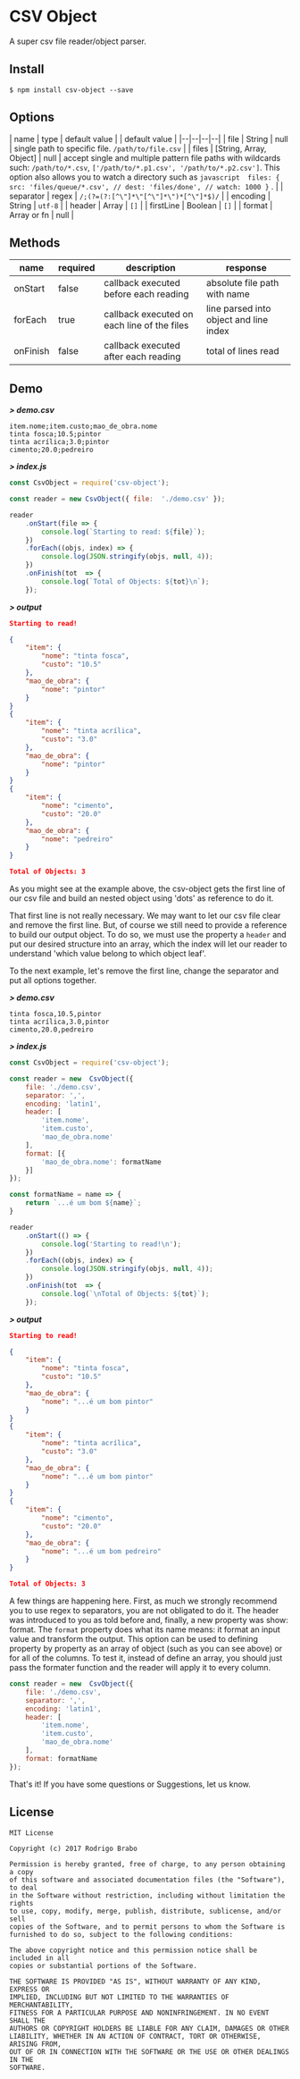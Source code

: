 # CSV Object
A super csv file reader/object parser.

## Install
	$ npm install csv-object --save

## Options
| name | type | default value | | default value |
|--|--|--|--|
| file | String | null | single path to specific file. `/path/to/file.csv` |
| files | [String, Array, Object] | null | accept single and multiple pattern file paths with wildcards such: `/path/to/*.csv`, `['/path/to/*.p1.csv', '/path/to/*.p2.csv']`. This option also allows you to watch a directory such as ```javascript 
    files: {
		src: 'files/queue/*.csv',
		// dest: 'files/done',
		// watch: 1000
	}```
.  |
| separator | regex | `/;(?=(?:[^\"]*\"[^\"]*\")*[^\"]*$)/` |
| encoding | String | `utf-8` |
| header | Array | `[]` |
| firstLine | Boolean | `[]` |
| format | Array<object> or fn | null |
  
## Methods
| name | required | description | response |
|--|--|--|--|
| onStart | false | callback executed before each reading | absolute file path with name |
| forEach | true | callback executed on each line of the files | line parsed into object and line index |
| onFinish | false | callback executed after each reading | total of lines read |


## Demo

***> demo.csv***
```
item.nome;item.custo;mao_de_obra.nome
tinta fosca;10.5;pintor
tinta acrílica;3.0;pintor
cimento;20.0;pedreiro
```
***> index.js***
```javascript
const CsvObject = require('csv-object');

const reader = new CsvObject({ file:  './demo.csv' });

reader
	.onStart(file => {
		console.log(`Starting to read: ${file}`);
	})
	.forEach((objs, index) => {
		console.log(JSON.stringify(objs, null, 4));
	})
	.onFinish(tot  => {
		console.log(`Total of Objects: ${tot}\n`);
	});
```
***> output***
```json
Starting to read!

{
    "item": {
        "nome": "tinta fosca",
        "custo": "10.5"
    },
    "mao_de_obra": {
        "nome": "pintor"
    }
}
{
    "item": {
        "nome": "tinta acrílica",
        "custo": "3.0"
    },
    "mao_de_obra": {
        "nome": "pintor"
    }
}
{
    "item": {
        "nome": "cimento",
        "custo": "20.0"
    },
    "mao_de_obra": {
        "nome": "pedreiro"
    }
}

Total of Objects: 3
```
As you might see at the example above, the csv-object gets the first line of our csv file and build an nested object using 'dots' as reference to do it.

That first line is not really necessary. We may want to let our csv file clear and remove the first line. But, of course we still need to provide a reference to build our output object. To do so, we must use the property a `header` and put our desired structure into an array, which the index will let our reader to understand 'which value belong to which object leaf'.

To the next example, let's remove the first line, change the separator and put all options together.

***> demo.csv***
```
tinta fosca,10.5,pintor
tinta acrílica,3.0,pintor
cimento,20.0,pedreiro
```
***> index.js***
```javascript
const CsvObject = require('csv-object');

const reader = new  CsvObject({ 
    file: './demo.csv',
    separator: ',',
    encoding: 'latin1',
	header: [
		'item.nome',
		'item.custo',
		'mao_de_obra.nome'
	],
	format: [{
		'mao_de_obra.nome': formatName
	}]
});

const formatName = name => {
    return `...é um bom ${name}`;
}

reader
	.onStart(() => {
		console.log('Starting to read!\n');
	})
	.forEach((objs, index) => {
		console.log(JSON.stringify(objs, null, 4));
	})
	.onFinish(tot  => {
		console.log(`\nTotal of Objects: ${tot}`);
	});
```
***> output***
```json
Starting to read!

{
    "item": {
        "nome": "tinta fosca",
        "custo": "10.5"
    },
    "mao_de_obra": {
        "nome": "...é um bom pintor"
    }
}
{
    "item": {
        "nome": "tinta acrílica",
        "custo": "3.0"
    },
    "mao_de_obra": {
        "nome": "...é um bom pintor"
    }
}
{
    "item": {
        "nome": "cimento",
        "custo": "20.0"
    },
    "mao_de_obra": {
        "nome": "...é um bom pedreiro"
    }
}

Total of Objects: 3
```
A few things are happening here. First, as much we strongly recommend you to use regex to separators, you are not obligated to do it. The header was introduced to you as told before and, finally, a new property was show: format.
The `format` property does what its name means: it format an input value and transform the output. This option can be used to defining property by property as an array of object (such as you can see above) or for all of the columns.
To test it, instead of define an array, you should just pass the formater function and the reader will apply it to every column.

```javascript
const reader = new  CsvObject({ 
    file: './demo.csv',
    separator: ',',
    encoding: 'latin1',
	header: [
		'item.nome',
		'item.custo',
		'mao_de_obra.nome'
	],
	format: formatName
});
```

That's it! If you have some questions or Suggestions, let us know.

## License
```
MIT License

Copyright (c) 2017 Rodrigo Brabo

Permission is hereby granted, free of charge, to any person obtaining a copy
of this software and associated documentation files (the "Software"), to deal
in the Software without restriction, including without limitation the rights
to use, copy, modify, merge, publish, distribute, sublicense, and/or sell
copies of the Software, and to permit persons to whom the Software is
furnished to do so, subject to the following conditions:

The above copyright notice and this permission notice shall be included in all
copies or substantial portions of the Software.

THE SOFTWARE IS PROVIDED "AS IS", WITHOUT WARRANTY OF ANY KIND, EXPRESS OR
IMPLIED, INCLUDING BUT NOT LIMITED TO THE WARRANTIES OF MERCHANTABILITY,
FITNESS FOR A PARTICULAR PURPOSE AND NONINFRINGEMENT. IN NO EVENT SHALL THE
AUTHORS OR COPYRIGHT HOLDERS BE LIABLE FOR ANY CLAIM, DAMAGES OR OTHER
LIABILITY, WHETHER IN AN ACTION OF CONTRACT, TORT OR OTHERWISE, ARISING FROM,
OUT OF OR IN CONNECTION WITH THE SOFTWARE OR THE USE OR OTHER DEALINGS IN THE
SOFTWARE.
```